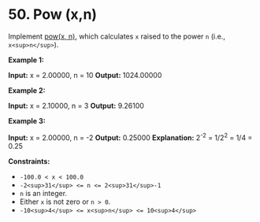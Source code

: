 # 50. Pow (x,n)

Implement [pow(x, n)](http://www.cplusplus.com/reference/valarray/pow/), which calculates `x` raised to the power `n` (i.e., `x<sup>n</sup>`).

**Example 1:**

**Input:** x = 2.00000, n = 10
**Output:** 1024.00000

**Example 2:**

**Input:** x = 2.10000, n = 3
**Output:** 9.26100

**Example 3:**

**Input:** x = 2.00000, n = -2
**Output:** 0.25000
**Explanation:** 2<sup>-2</sup> = 1/2<sup>2</sup> = 1/4 = 0.25

**Constraints:**

- `-100.0 < x < 100.0`
- `-2<sup>31</sup> <= n <= 2<sup>31</sup>-1`
- `n` is an integer.
- Either `x` is not zero or `n > 0`.
- `-10<sup>4</sup> <= x<sup>n</sup> <= 10<sup>4</sup>`